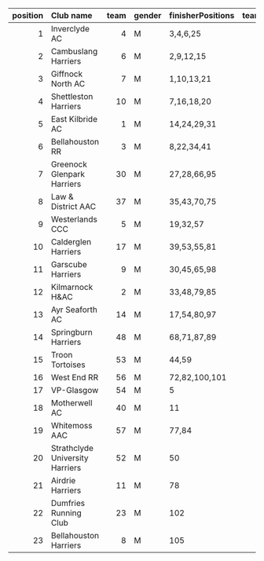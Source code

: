 |   position | Club name                       |   team | gender   | finisherPositions   |   teamPoints |   penaltyPoints |   totalPoints |   totalFinishers | Website                                    |
|-----------:|:--------------------------------|-------:|:---------|:--------------------|-------------:|----------------:|--------------:|-----------------:|:-------------------------------------------|
|          1 | Inverclyde AC                   |      4 | M        | 3,4,6,25            |           38 |               0 |            38 |                5 | https://www.inverclydeac.org/              |
|          2 | Cambuslang Harriers             |      6 | M        | 2,9,12,15           |           38 |               0 |            38 |               13 | https://cambuslangharriers.org/            |
|          3 | Giffnock North AC               |      7 | M        | 1,10,13,21          |           45 |               0 |            45 |                6 | https://www.giffnocknorth.co.uk/           |
|          4 | Shettleston Harriers            |     10 | M        | 7,16,18,20          |           61 |               0 |            61 |                8 | http://shettlestonharriers.org.uk/         |
|          5 | East Kilbride AC                |      1 | M        | 14,24,29,31         |           98 |               0 |            98 |               10 | http://www.ekac.org.uk/                    |
|          6 | Bellahouston RR                 |      3 | M        | 8,22,34,41          |          105 |               0 |           105 |               12 | https://www.bellahoustonroadrunners.co.uk/ |
|          7 | Greenock Glenpark Harriers      |     30 | M        | 27,28,66,95         |          216 |               0 |           216 |                5 | https://greenockglenparkharriers.com/      |
|          8 | Law & District AAC              |     37 | M        | 35,43,70,75         |          223 |               0 |           223 |                9 | http://www.lawaac.co.uk/                   |
|          9 | Westerlands CCC                 |      5 | M        | 19,32,57            |          108 |             118 |           226 |                3 | https://westerlandsccc.co.uk/              |
|         10 | Calderglen Harriers             |     17 | M        | 39,53,55,81         |          228 |               0 |           228 |                6 | http://www.calderglenharriers.org.uk/      |
|         11 | Garscube Harriers               |      9 | M        | 30,45,65,98         |          238 |               0 |           238 |                4 | https://www.garscubeharriers.org.uk/       |
|         12 | Kilmarnock H&AC                 |      2 | M        | 33,48,79,85         |          245 |               0 |           245 |                4 | http://www.kilmarnockharriers.com/         |
|         13 | Ayr Seaforth AC                 |     14 | M        | 17,54,80,97         |          248 |               0 |           248 |                4 | https://www.ayrseaforth.co.uk/             |
|         14 | Springburn Harriers             |     48 | M        | 68,71,87,89         |          315 |               0 |           315 |                4 | https://www.springburnharriers.co.uk/      |
|         15 | Troon Tortoises                 |     53 | M        | 44,59               |          103 |             236 |           339 |                2 | http://troontortoises.co.uk                |
|         16 | West End RR                     |     56 | M        | 72,82,100,101       |          355 |               0 |           355 |                5 | https://www.westendroadrunners.co.uk/      |
|         17 | VP-Glasgow                      |     54 | M        | 5                   |            5 |             354 |           359 |                1 | https://www.vp-glasgow.com                 |
|         18 | Motherwell AC                   |     40 | M        | 11                  |           11 |             354 |           365 |                1 | https://motherwellac.com/                  |
|         19 | Whitemoss AAC                   |     57 | M        | 77,84               |          161 |             236 |           397 |                2 | https://whitemossaac.co.uk/                |
|         20 | Strathclyde University Harriers |     52 | M        | 50                  |           50 |             354 |           404 |                1 | nan                                        |
|         21 | Airdrie Harriers                |     11 | M        | 78                  |           78 |             354 |           432 |                1 | http://airdrieharriers.org/                |
|         22 | Dumfries Running Club           |     23 | M        | 102                 |          102 |             354 |           456 |                1 | https://www.dumfriesrunningclub.org.uk/    |
|         23 | Bellahouston Harriers           |      8 | M        | 105                 |          105 |             354 |           459 |                1 | http://www.bellahoustonharriers.co.uk/     |
